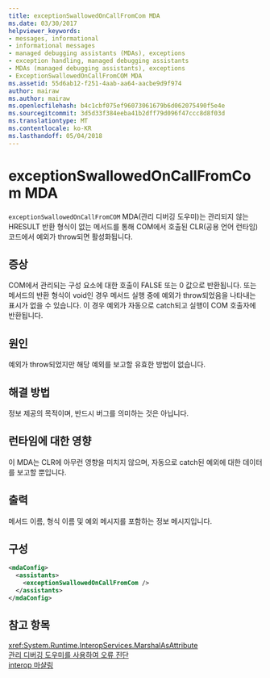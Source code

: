 ```yaml
---
title: exceptionSwallowedOnCallFromCom MDA
ms.date: 03/30/2017
helpviewer_keywords:
- messages, informational
- informational messages
- managed debugging assistants (MDAs), exceptions
- exception handling, managed debugging assistants
- MDAs (managed debugging assistants), exceptions
- ExceptionSwallowedOnCallFromCOM MDA
ms.assetid: 55d6ab12-f251-4aab-aa64-aacbe9d9f974
author: mairaw
ms.author: mairaw
ms.openlocfilehash: b4c1cbf075ef96073061679b6d062075490f5e4e
ms.sourcegitcommit: 3d5d33f384eeba41b2dff79d096f47ccc8d8f03d
ms.translationtype: MT
ms.contentlocale: ko-KR
ms.lasthandoff: 05/04/2018
---
```

# <a name="exceptionswallowedoncallfromcom-mda"></a>exceptionSwallowedOnCallFromCom MDA
`exceptionSwallowedOnCallFromCOM` MDA(관리 디버깅 도우미)는 관리되지 않는 HRESULT 반환 형식이 없는 메서드를 통해 COM에서 호출된 CLR(공용 언어 런타임) 코드에서 예외가 throw되면 활성화됩니다.  
  
## <a name="symptoms"></a>증상  
 COM에서 관리되는 구성 요소에 대한 호출이 FALSE 또는 0 값으로 반환됩니다. 또는 메서드의 반환 형식이 void인 경우 메서드 실행 중에 예외가 throw되었음을 나타내는 표시가 없을 수 있습니다. 이 경우 예외가 자동으로 catch되고 실행이 COM 호출자에 반환됩니다.  
  
## <a name="cause"></a>원인  
 예외가 throw되었지만 해당 예외를 보고할 유효한 방법이 없습니다.  
  
## <a name="resolution"></a>해결 방법  
 정보 제공의 목적이며, 반드시 버그를 의미하는 것은 아닙니다.  
  
## <a name="effect-on-the-runtime"></a>런타임에 대한 영향  
 이 MDA는 CLR에 아무런 영향을 미치지 않으며, 자동으로 catch된 예외에 대한 데이터를 보고할 뿐입니다.  
  
## <a name="output"></a>출력  
 메서드 이름, 형식 이름 및 예외 메시지를 포함하는 정보 메시지입니다.  
  
## <a name="configuration"></a>구성  
  
```xml  
<mdaConfig>  
  <assistants>  
    <exceptionSwallowedOnCallFromCom />  
  </assistants>  
</mdaConfig>  
```  
  
## <a name="see-also"></a>참고 항목  
 <xref:System.Runtime.InteropServices.MarshalAsAttribute>  
 [관리 디버깅 도우미를 사용하여 오류 진단](../../../docs/framework/debug-trace-profile/diagnosing-errors-with-managed-debugging-assistants.md)  
 [interop 마샬링](../../../docs/framework/interop/interop-marshaling.md)
